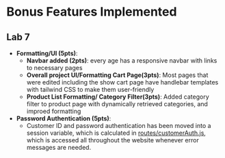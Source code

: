 # Bonus Features Implemented
## Lab 7
 - **Formatting/UI (5pts)**:
   - __Navbar added (2pts)__: every age has a responsive navbar with links to necessary pages
   - __Overall project UI/Formatting Cart Page(3pts)__: Most pages that were edited including the show cart page have handlebar templates with tailwind CSS to make them user-friendly
   - __Product List Formatting/ Category Filter(3pts)__: Added category filter to product page with dynamically retrieved categories, and improed formatting
 - __Password Authentication (5pts)__:
   - Customer ID and password authentication has been moved into a session variable, which is calculated in [routes/customerAuth.js](routes/customerAuth.js), which is accessed all throughout the website whenever error messages are needed.
